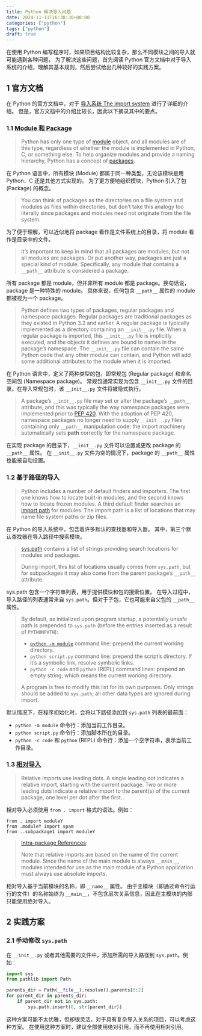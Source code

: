```yaml
---
title: Python 解决导入问题
date: 2024-11-11T16:38:30+08:00
categories: ["python"]
tags: ["python"]
draft: true
---
```


在使用 Python 编写程序时，如果项目结构比较复杂，那么不同模块之间的导入就可能遇到各种问题。
为了解决这些问题，首先阅读 Python 官方文档中对于导入系统的介绍，理解其基本规则，然后尝试给出几种较好的实践方案。

## 1 官方文档

在 Python 的官方文档中，对于 [导入系统 The import system](https://docs.python.org/3/reference/import.html) 进行了详细的介绍。
但是，官方文档中的介绍比较长，因此以下摘录其中的要点。

### 1.1 [Module 和 Package](https://docs.python.org/3/reference/import.html#packages)

> Python has only one type of [module](https://docs.python.org/3/glossary.html#term-module) object, and all modules are of this type, regardless of whether the module is implemented in Python, C, or something else.
> To help organize modules and provide a naming hierarchy, Python has a concept of [packages](https://docs.python.org/3/glossary.html#term-package).

在 Python 语言中，所有模块 (Module) 都属于同一种类型，无论该模块是用 Python、C 还是其他方式实现的。
为了更方便地组织模块，Python 引入了包 (Package) 的概念。

> You can think of packages as the directories on a file system and modules as files within directories, but don’t take this analogy too literally since packages and modules need not originate from the file system.

为了便于理解，可以近似地将 package 看作是文件系统上的目录，将 module 看作是目录中的文件。

> It’s important to keep in mind that all packages are modules, but not all modules are packages.
> Or put another way, packages are just a special kind of module.
> Specifically, any module that contains a `__path__` attribute is considered a package.

所有 package 都是 module，但并非所有 module 都是 package。换句话说，package 是一种特殊的 module。
具体来说，任何包含 `__path__` 属性的 module 都被视为一个 package。

> Python defines two types of packages, regular packages and namespace packages.
> Regular packages are traditional packages as they existed in Python 3.2 and earlier.
> A regular package is typically implemented as a directory containing an `__init__.py` file.
> When a regular package is imported, this `__init__.py` file is implicitly executed, and the objects it defines are bound to names in the package’s namespace.
> The `__init__.py` file can contain the same Python code that any other module can contain, and Python will add some additional attributes to the module when it is imported.

在 Python 语言中，定义了两种类型的包，即常规包 (Regular package) 和命名空间包 (Namespace package)。
常规包通常实现为包含 `__init__.py` 文件的目录。在导入常规包时，该 `__init__.py` 文件将被隐式执行。

> A package’s `__init__.py` file may set or alter the package’s `__path__` attribute, and this was typically the way namespace packages were implemented prior to [PEP 420](https://peps.python.org/pep-0420).
> With the adoption of PEP 420, namespace packages no longer need to supply `__init__.py` files containing only `__path__` manipulation code; the import machinery automatically sets **path** correctly for the namespace package.

在实现 package 的目录下，`__init__.py` 文件可以设置或更改 package 的 `__path__` 属性。
在 `__init__.py` 文件为空的情况下，package 的 `__path__` 属性也能被自动设置。

### 1.2 基于路径的导入

> Python includes a number of default finders and importers.
> The first one knows how to locate built-in modules, and the second knows how to locate frozen modules.
> A third default finder searches an [import path](https://docs.python.org/3/glossary.html#term-import-path) for modules.
> The import path is a list of locations that may name file system paths or zip files.

在 Python 的导入系统中，包含着许多默认的查找器和导入器。
其中，第三个默认查找器在导入路径中搜索模块。

> [sys.path](https://docs.python.org/3/library/sys.html#sys.path) contains a list of strings providing search locations for modules and packages.
>
> During import, this list of locations usually comes from `sys.path`, but for subpackages it may also come from the parent package’s `__path__` attribute.

sys.path 包含一个字符串列表，用于提供模块和包的搜索位置。
在导入过程中，导入路径的列表通常来自 `sys.path`。但对于子包，它也可能来自父包的 `__path__` 属性。

> By default, as initialized upon program startup, a potentially unsafe path is prepended to `sys.path` (before the entries inserted as a result of `PYTHONPATH`):
>
> - [`python -m module`](https://docs.python.org/3/using/cmdline.html#cmdoption-m) command line: prepend the current working directory.
> - `python script.py` command line: prepend the script’s directory. If it’s a symbolic link, resolve symbolic links.
> - `python -c code` and `python` (REPL) command lines: prepend an empty string, which means the current working directory.
>
> A program is free to modify this list for its own purposes.
> Only strings should be added to `sys.path`; all other data types are ignored during import.

默认情况下，在程序初始化时，会将以下路径添加到 `sys.path` 列表的最前面：

- `python -m module` 命令行：添加当前工作目录。
- `python script.py` 命令行：添加脚本所在的目录。
- `python -c code` 和 `python` (REPL) 命令行：添加一个空字符串，表示当前工作目录。

### 1.3 [相对导入](https://docs.python.org/3/reference/import.html#package-relative-imports)

> Relative imports use leading dots.
> A single leading dot indicates a relative import, starting with the current package.
> Two or more leading dots indicate a relative import to the parent(s) of the current package, one level per dot after the first.

相对导入必须使用 `from . import` 格式的语法。例如：

```
from . import moduleY
from .moduleY import spam
from ..subpackage1 import moduleY
```

> [Intra-package References](https://docs.python.org/3/tutorial/modules.html#intra-package-references):
>
> Note that relative imports are based on the name of the current module.
> Since the name of the main module is always `__main__`, modules intended for use as the main module of a Python application must always use absolute imports.

相对导入基于当前模块的名称，即 `__name__` 属性。
由于主模块（即通过命令行运行的文件）的名称始终为 `__main__`，不包含层次关系信息，因此在主模块的内部只能使用绝对导入。

## 2 实践方案

### 2.1 手动修改 `sys.path`

在 `__init__.py` 或者其他需要的文件中，添加所需的导入路径到 `sys.path`。例如：

```python
import sys
from pathlib import Path

parents_dir = Path(__file__).resolve().parents[0:2]
for parent_dir in parents_dir:
    if parent_dir not in sys.path:
        sys.path.insert(0, str(parent_dir))
```

这种方案可能不太优雅，但却很灵活。对于具有复杂导入关系的项目，可以考虑这种方案。
在使用这种方案时，建议全部使用绝对引用，而不再使用相对引用。
